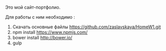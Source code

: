 Это мой сайт-портфолио.

Для работы с ним необходимо  :
1. Скачать основные файлы https://github.com/zaslavskaya/HomeW1.git
2. npm install https://www.npmjs.com/
3. bower install http://bower.io/
4. gulp
